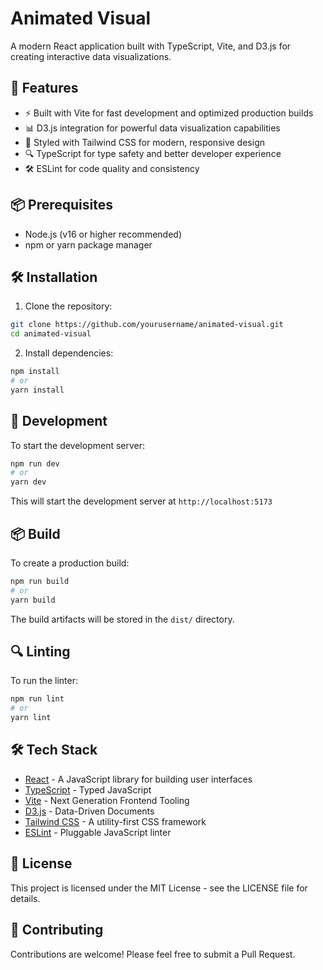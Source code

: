 # Animated Visual

A modern React application built with TypeScript, Vite, and D3.js for creating interactive data visualizations.

## 🚀 Features

- ⚡️ Built with Vite for fast development and optimized production builds
- 📊 D3.js integration for powerful data visualization capabilities
- 🎨 Styled with Tailwind CSS for modern, responsive design
- 🔍 TypeScript for type safety and better developer experience
- 🛠 ESLint for code quality and consistency

## 📦 Prerequisites

- Node.js (v16 or higher recommended)
- npm or yarn package manager

## 🛠 Installation

1. Clone the repository:
```bash
git clone https://github.com/yourusername/animated-visual.git
cd animated-visual
```

2. Install dependencies:
```bash
npm install
# or
yarn install
```

## 🚀 Development

To start the development server:

```bash
npm run dev
# or
yarn dev
```

This will start the development server at `http://localhost:5173`

## 📦 Build

To create a production build:

```bash
npm run build
# or
yarn build
```

The build artifacts will be stored in the `dist/` directory.

## 🔍 Linting

To run the linter:

```bash
npm run lint
# or
yarn lint
```

## 🛠 Tech Stack

- [React](https://reactjs.org/) - A JavaScript library for building user interfaces
- [TypeScript](https://www.typescriptlang.org/) - Typed JavaScript
- [Vite](https://vitejs.dev/) - Next Generation Frontend Tooling
- [D3.js](https://d3js.org/) - Data-Driven Documents
- [Tailwind CSS](https://tailwindcss.com/) - A utility-first CSS framework
- [ESLint](https://eslint.org/) - Pluggable JavaScript linter

## 📝 License

This project is licensed under the MIT License - see the LICENSE file for details.

## 🤝 Contributing

Contributions are welcome! Please feel free to submit a Pull Request. 